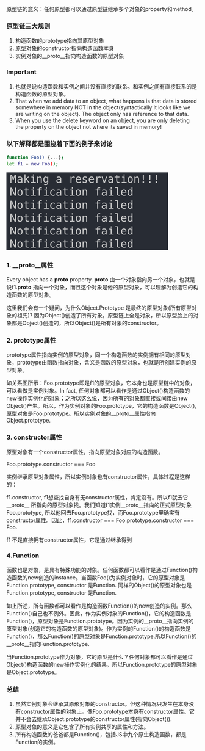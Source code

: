 


原型链的意义：任何原型都可以通过原型链继承多个对象的property和method。

### **原型链三大规则**

1. 构造函数的prototype指向其原型对象
2. 原型对象的constructor指向构造函数本身
3. 实例对象的__proto__指向构造函数的原型对象

### Important

1. 也就是说构造函数和实例之间并没有直接的联系。和实例之间有直接联系的是构造函数的原型对象。
2. That when we add data to an object, what happens is that data is stored somewhere in memory NOT in the object(syntactically it looks like we are writing on the object). The object only has reference to that data.
3. When you use the delete keyword on an object, you are only deleting the property on the object not where its saved in memory!

### 以下解释都是围绕着下面的例子来讨论

```bash
function Foo() {...};
let f1 = new Foo();
```

![关系图](imgs/fail.png)



### 1. __**proto**__属性

Every object has a __**proto**__  property. __**proto**__ 由一个对象指向另一个对象，也就是说f1.__proto__ 指向一个对象，而且这个对象是他的原型对象，可以理解为创造它的构造函数的原型对象。

这里我们会有一个疑问，为什么Object.Prototype 是最终的原型对象(所有原型对象的祖先)? 因为Object()创造了所有对象，原型链上全是对象，所以原型脸上的对象都是Object()创造的，所以Object()是所有对象的constructor。

### 2. prototype属性

prototype属性指向实例的原型对象，同一个构造函数的实例拥有相同的原型对象，prototype由函数指向对象，含义是函数的原型对象，也就是所创建实例的原型对象。

如关系图所示：Foo.prototype即是f1的原型对象，它本身也是原型链中的对象，可以看做是实例对象。In fact, 任何对象都可以看作是通过Object()构造函数的new操作实例化的对象；之所以这么说，因为所有的对象都直接或间接由new Object()产生。所以，作为实例对象的Foo.prototype，它的构造函数是Object(),原型对象是Foo.prototype。所以实例对象的__proto__属性指向Object.prototype.

### 3. constructor属性

原型对象有一个constructor属性，指向原型对象对应的构造函数。

Foo.prototype.constructor === Foo

实例继承原型对象属性，所以实例对象也有constructor属性，具体过程是这样的：

f1.constructor, f1想查找自身有无constructor属性，肯定没有。所以f1就去它__proto__ 所指向的原型对象找。我们知道f1实例__proto__指向的正式原型对象Foo.prototype, 所以他回去Foo.prototype找，而Foo.prototype里确实有constructor属性。因此，f1.constructor === Foo.prototype.constructor === Foo.

f1 不是直接拥有constructor属性，它是通过继承得到

### 4.Function

函数也是对象，是具有特殊功能的对象。任何函数都可以看作是通过Function()构造函数的new创造的instance。当函数Foo()为实例对象时，它的原型对象是Function.prototype, constructor 是Function. 同样的Object()的原型对象也是Function.prototype, constructor 是Function.

如上所述，所有函数都可以看作是构造函数Function()的new创造的实例。那么Function()自己也不例外。因此，作为实例对象的Function()，它的构造函数是Function()，原型对象是Function.prototype。因为实例的__proto__指向实例的原型对象(创造它的构造函数的原型对象)。作为实例的Function()的构造函数是Function()，那么Function()的原型对象是Function.prototype.所以Function()的__proto__指向Function.prototype.

当Function.prototype作为对象，它的原型是什么？任何对象都可以看作是通过Object()构造函数的new操作实例化的结果。所以Function.prototype的原型对象是Object.prototype。

### 总结

1. 虽然实例对象会继承其原形对象的constructor。但这种情况只发生在本身没有constructor属性的对象上。像Foo.prototype本身有constructor属性。它并不会去继承Object.prototype的constructor属性(指向Object()).
2. 原型对象的意义是它包含了所有实例共享的属性和方法。
3. 所有构造函数的爸爸都是Function()，包括JS中九个原生构造函数，都是Function的实例。
